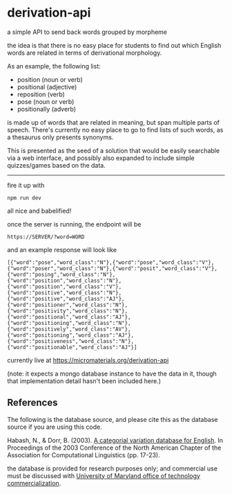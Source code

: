 # derivation-api
a simple API to send back words grouped by morpheme

the idea is that there is no easy place for students to find out which English words are related in terms of derivational morphology.

As an example, the following list:
- position (noun or verb)
- positional (adjective)
- reposition (verb)
- pose (noun or verb)
- positionally (adverb)

is made up of words that are related in meaning, but span multiple parts of speech. There's currently no easy place to go to find lists of such words, as a thesaurus only presents synonyms.

This is presented as the seed of a solution that would be easily searchable via a web interface, and possibly also expanded to include simple quizzes/games based on the data.

---

fire it up with

`npm run dev`

all nice and babelified!

once the server is running, the endpoint will be

`https://SERVER/?word=WORD`

and an example response will look like

```
[{"word":"pose","word_class":"N"},{"word":"pose","word_class":"V"},{"word":"poser","word_class":"N"},{"word":"posit","word_class":"V"},{"word":"posing","word_class":"N"},{"word":"position","word_class":"N"},{"word":"position","word_class":"V"},{"word":"positive","word_class":"N"},{"word":"positive","word_class":"AJ"},{"word":"positioner","word_class":"N"},{"word":"positivity","word_class":"N"},{"word":"positional","word_class":"AJ"},{"word":"positioning","word_class":"N"},{"word":"positively","word_class":"AV"},{"word":"positioning","word_class":"AJ"},{"word":"positiveness","word_class":"N"},{"word":"positionable","word_class":"AJ"}]
```

currently live at https://micromaterials.org/derivation-api


(note: it expects a mongo database instance to have the data in it, though that implementation detail hasn't been included here.)

## References

The following is the database source, and please cite this as the database source if you are using this code.

Habash, N., & Dorr, B. (2003). [A categorial variation database for English](http://www.anthology.aclweb.org/N/N03/N03-1013.pdf). In Proceedings of the 2003 Conference of the North American Chapter of the Association for Computational Linguistics (pp. 17-23). 

the database is provided for research purposes only; and commercial use must be discussed with [University of Maryland office of technology commercialization](http://www.otc.umd.edu/).
